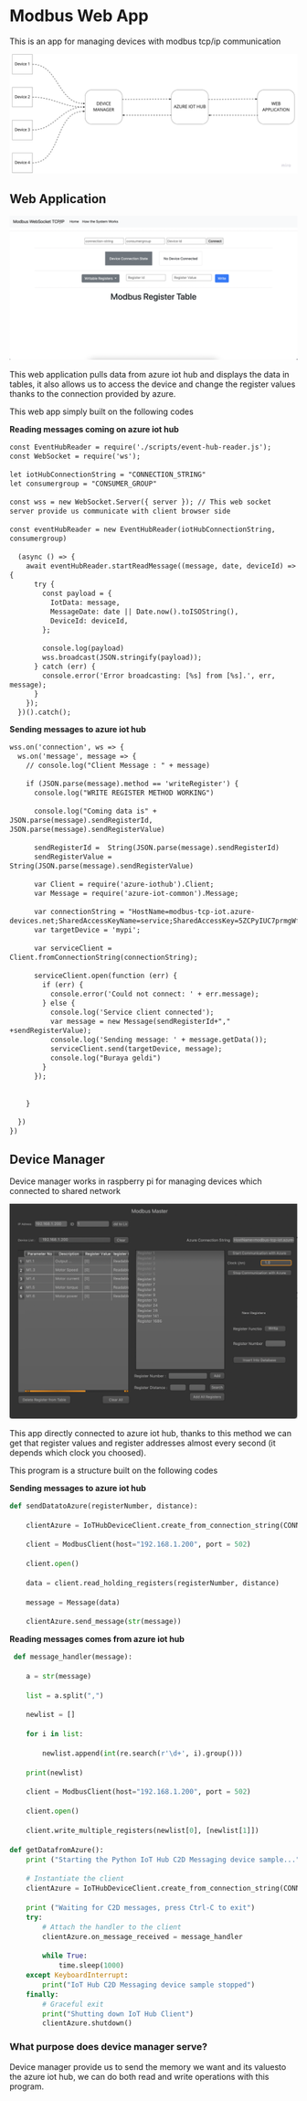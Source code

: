 # Modbus Web App

This is an app for managing devices with modbus tcp/ip communication

![Flowchart](flowchart.jpg)


## Web Application

![Modbus Web App](modbuswebapp.png)

This web application pulls data from azure iot hub and displays the data in tables, it also allows us to access the device and change the register values thanks to the connection provided by azure. 

This web app simply built on the following codes

**Reading messages coming on azure iot hub**
```node
const EventHubReader = require('./scripts/event-hub-reader.js');
const WebSocket = require('ws');

let iotHubConnectionString = "CONNECTION_STRING"
let consumergroup = "CONSUMER_GROUP"

const wss = new WebSocket.Server({ server }); // This web socket server provide us communicate with client browser side

const eventHubReader = new EventHubReader(iotHubConnectionString, consumergroup)

  (async () => {
    await eventHubReader.startReadMessage((message, date, deviceId) => {
      try {
        const payload = {
          IotData: message,
          MessageDate: date || Date.now().toISOString(),
          DeviceId: deviceId,
        };
  
        console.log(payload)
        wss.broadcast(JSON.stringify(payload));
      } catch (err) {
        console.error('Error broadcasting: [%s] from [%s].', err, message);
      }
    });
  })().catch();

```
**Sending messages to azure iot hub**

```node
wss.on('connection', ws => {
  ws.on('message', message => {
    // console.log("Client Message : " + message)

    if (JSON.parse(message).method == 'writeRegister') {
      console.log("WRITE REGISTER METHOD WORKING")

      console.log("Coming data is" + JSON.parse(message).sendRegisterId, JSON.parse(message).sendRegisterValue)

      sendRegisterId =  String(JSON.parse(message).sendRegisterId)
      sendRegisterValue = String(JSON.parse(message).sendRegisterValue)

      var Client = require('azure-iothub').Client;
      var Message = require('azure-iot-common').Message;

      var connectionString = "HostName=modbus-tcp-iot.azure-devices.net;SharedAccessKeyName=service;SharedAccessKey=5ZCPyIUC7prmgWfQueBajDqSGtMUe6YZvwiiwYovB3A=";
      var targetDevice = 'mypi';

      var serviceClient = Client.fromConnectionString(connectionString);

      serviceClient.open(function (err) {
        if (err) {
          console.error('Could not connect: ' + err.message);
        } else {
          console.log('Service client connected');
          var message = new Message(sendRegisterId+"," +sendRegisterValue);
          console.log('Sending message: ' + message.getData());
          serviceClient.send(targetDevice, message);
          console.log("Buraya geldi")
        }
      });


    }

  })
})
```

## Device Manager

Device manager works in raspberry pi for managing devices which connected to shared network

![Device Manager](devicemanager.png)

This app directly connected to azure iot hub, thanks to this method we can get that register values and register addresses almost every second (it depends which clock you choosed). 

This program is a structure built on the following codes

**Sending messages to azure iot hub**
```python
def sendDatatoAzure(registerNumber, distance):

    clientAzure = IoTHubDeviceClient.create_from_connection_string(CONNECTION_STRING)

    client = ModbusClient(host="192.168.1.200", port = 502)

    client.open()

    data = client.read_holding_registers(registerNumber, distance)

    message = Message(data)

    clientAzure.send_message(str(message))
```
**Reading messages comes from azure iot hub**
```python
 def message_handler(message):

    a = str(message)

    list = a.split(",")

    newlist = []

    for i in list:

        newlist.append(int(re.search(r'\d+', i).group()))
    
    print(newlist)

    client = ModbusClient(host="192.168.1.200", port = 502)

    client.open()

    client.write_multiple_registers(newlist[0], [newlist[1]])
  
def getDatafromAzure():
    print ("Starting the Python IoT Hub C2D Messaging device sample...")

    # Instantiate the client
    clientAzure = IoTHubDeviceClient.create_from_connection_string(CONNECTION_STRING)

    print ("Waiting for C2D messages, press Ctrl-C to exit")
    try:
        # Attach the handler to the client
        clientAzure.on_message_received = message_handler

        while True:
            time.sleep(1000)
    except KeyboardInterrupt:
        print("IoT Hub C2D Messaging device sample stopped")
    finally:
        # Graceful exit
        print("Shutting down IoT Hub Client")
        clientAzure.shutdown()
 ```

### What purpose does device manager serve?
Device manager provide us to send the memory we want and its values ​​to the azure iot hub, we can do both read and write operations with this program. 

